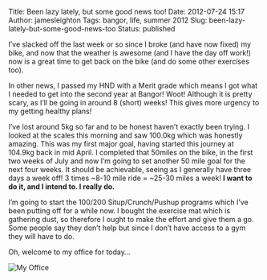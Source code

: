 Title: Been lazy lately, but some good news too!
Date: 2012-07-24 15:17
Author: jamesleighton
Tags: bangor, life, summer 2012
Slug: been-lazy-lately-but-some-good-news-too
Status: published

I’ve slacked off the last week or so since I broke (and have now fixed) my bike, and now that the weather is awesome (and I have the day off work!) now is a great time to get back on the bike (and do some other exercises too).

In other news, I passed my HND with a Merit grade which means I got what I needed to get into the second year at Bangor! Woot! Although it is pretty scary, as I’ll be going in around 8 (short) weeks! This gives more urgency to my getting healthy plans!

I’ve lost around 5kg so far and to be honest haven’t exactly been trying. I looked at the scales this morning and saw 100.0kg which was honestly amazing. This was my first major goal, having started this journey at 104.9kg back in mid April. I completed that 50miles on the bike, in the first two weeks of July and now I’m going to set another 50 mile goal for the next four weeks. It should be achievable, seeing as I generally have three days a week off! 3 times \~8-10 mile ride = \~25-30 miles a week! **I want to do it, and I intend to. I really do.**

I’m going to start the 100/200 Situp/Crunch/Pushup programs which I’ve been putting off for a while now. I bought the exercise mat which is gathering dust, so therefore I ought to make the effort and give them a go. Some people say they don’t help but since I don’t have access to a gym they will have to do.

Oh, welcome to my office for today…

![My Office](/images/myoffice.jpg)

